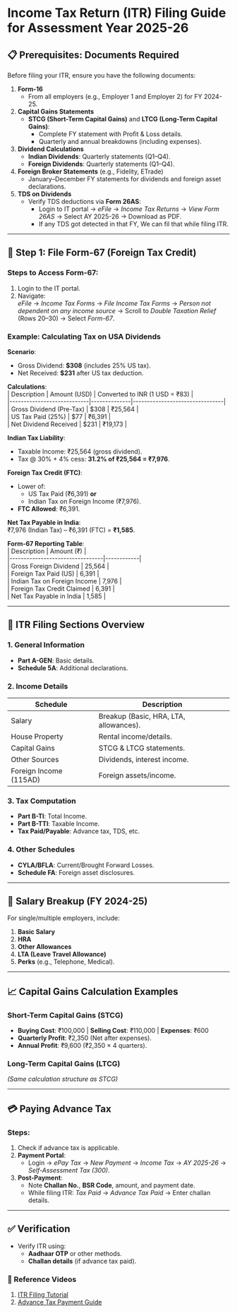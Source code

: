 # Income Tax Return (ITR) Filing Guide for Assessment Year 2025-26  

## 📋 Prerequisites: Documents Required  
Before filing your ITR, ensure you have the following documents:  

1. **Form-16**  
   - From all employers (e.g., Employer 1 and Employer 2) for FY 2024-25.  
2. **Capital Gains Statements**  
   - **STCG (Short-Term Capital Gains)** and **LTCG (Long-Term Capital Gains)**:  
     - Complete FY statement with Profit & Loss details.  
     - Quarterly and annual breakdowns (including expenses).  
3. **Dividend Calculations**  
   - **Indian Dividends**: Quarterly statements (Q1–Q4).  
   - **Foreign Dividends**: Quarterly statements (Q1–Q4).  
4. **Foreign Broker Statements** (e.g., Fidelity, ETrade)  
   - January–December FY statements for dividends and foreign asset declarations.  
5. **TDS on Dividends**  
   - Verify TDS deductions via **Form 26AS**:  
     - Login to IT portal → *eFile* → *Income Tax Returns* → *View Form 26AS* → Select AY 2025-26 → Download as PDF.
     - If any TDS got detected in that FY, We can fil that while filing ITR.

---

## 📑 Step 1: File Form-67 (Foreign Tax Credit)  
### **Steps to Access Form-67**:  
1. Login to the IT portal.  
2. Navigate:  
   *eFile* → *Income Tax Forms* → *File Income Tax Forms* → *Person not dependent on any income source* → Scroll to *Double Taxation Relief* (Rows 20–30) → Select *Form-67*.  

### **Example: Calculating Tax on USA Dividends**  
**Scenario**:  
- Gross Dividend: **$308** (includes 25% US tax).  
- Net Received: **$231** after US tax deduction.  

**Calculations**:  
| Description                | Amount (USD) | Converted to INR (1 USD = ₹83) |  
|----------------------------|--------------|--------------------------------|  
| Gross Dividend (Pre-Tax)   | $308         | ₹25,564                        |  
| US Tax Paid (25%)          | $77          | ₹6,391                         |  
| Net Dividend Received      | $231         | ₹19,173                        |  

**Indian Tax Liability**:  
- Taxable Income: ₹25,564 (gross dividend).  
- Tax @ 30% + 4% cess: **31.2% of ₹25,564 = ₹7,976**.  

**Foreign Tax Credit (FTC)**:  
- Lower of:  
  - US Tax Paid (₹6,391) **or**  
  - Indian Tax on Foreign Income (₹7,976).  
- **FTC Allowed**: ₹6,391.  

**Net Tax Payable in India**:  
₹7,976 (Indian Tax) – ₹6,391 (FTC) = **₹1,585**.  

**Form-67 Reporting Table**:  
| Description                     | Amount (₹) |  
|---------------------------------|------------|  
| Gross Foreign Dividend          | 25,564     |  
| Foreign Tax Paid (US)           | 6,391      |  
| Indian Tax on Foreign Income    | 7,976      |  
| Foreign Tax Credit Claimed      | 6,391      |  
| Net Tax Payable in India        | 1,585      |  

---

## 📂 ITR Filing Sections Overview  
### **1. General Information**  
- **Part A-GEN**: Basic details.  
- **Schedule 5A**: Additional declarations.  

### **2. Income Details**  
| Schedule               | Description                                  |  
|------------------------|----------------------------------------------|  
| Salary                 | Breakup (Basic, HRA, LTA, allowances).      |  
| House Property         | Rental income/details.                      |  
| Capital Gains          | STCG & LTCG statements.                     |  
| Other Sources          | Dividends, interest income.                 |  
| Foreign Income (115AD) | Foreign assets/income.                      |  

### **3. Tax Computation**  
- **Part B-TI**: Total Income.  
- **Part B-TTI**: Taxable Income.  
- **Tax Paid/Payable**: Advance tax, TDS, etc.  

### **4. Other Schedules**  
- **CYLA/BFLA**: Current/Brought Forward Losses.  
- **Schedule FA**: Foreign asset disclosures.  

---

## 💼 Salary Breakup (FY 2024-25)  
For single/multiple employers, include:  
1. **Basic Salary**  
2. **HRA**  
3. **Other Allowances**  
4. **LTA (Leave Travel Allowance)**  
5. **Perks** (e.g., Telephone, Medical).  

---

## 📈 Capital Gains Calculation Examples  
### **Short-Term Capital Gains (STCG)**  
- **Buying Cost**: ₹100,000 | **Selling Cost**: ₹110,000 | **Expenses**: ₹600  
- **Quarterly Profit**: ₹2,350 (Net after expenses).  
- **Annual Profit**: ₹9,600 (₹2,350 × 4 quarters).  

### **Long-Term Capital Gains (LTCG)**  
*(Same calculation structure as STCG)*  

---

## 💳 Paying Advance Tax  
### **Steps**:  
1. Check if advance tax is applicable.  
2. **Payment Portal**:  
   - Login → *ePay Tax* → *New Payment* → *Income Tax* → *AY 2025-26* → *Self-Assessment Tax (300)*.  
3. **Post-Payment**:  
   - Note **Challan No.**, **BSR Code**, amount, and payment date.  
   - While filing ITR: *Tax Paid* → *Advance Tax Paid* → Enter challan details.  

---

## ✅ Verification  
- Verify ITR using:  
  - **Aadhaar OTP** or other methods.  
  - **Challan details** (if advance tax paid).  

### 🔗 Reference Videos  
1. [ITR Filing Tutorial](https://www.youtube.com/watch?v=QCb9b0Cg6x0)  
2. [Advance Tax Payment Guide](https://www.youtube.com/watch?v=VGR3mQOKlm4&t=1551s)  
